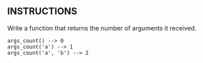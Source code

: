 ## INSTRUCTIONS

Write a function that returns the number of arguments it received.

```
args_count() --> 0
args_count('a') --> 1
args_count('a', 'b') --> 2
```
